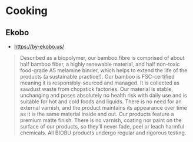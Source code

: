 # Cooking

## Ekobo

* https://by-ekobo.us/

>Described as a biopolymer, our bamboo fibre is comprised of about half bamboo fiber, a highly renewable material, and half non-toxic food-grade A5 melamine binder, which helps to extend the life of the products (a sustainable practice!). Our bamboo is FSC-certified meaning it is responsibly-sourced and managed. It is collected as sawdust waste from chopstick factories. Our material is stable, unchanging and poses absolutely no health risk with daily use and is suitable for hot and cold foods and liquids. There is no need for an external varnish, and the product maintains its appearance over time as it is the same material inside and out. Our products feature a premium matte finish. There is no varnish, coating nor paint on the surface of our products, so they’ll never fade, peel or leach harmful chemicals. All BIOBU products undergo regular and rigorous testing.